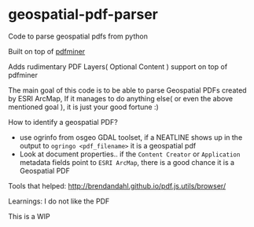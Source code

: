 # geospatial-pdf-parser

Code to parse geospatial pdfs from python

Built on top of [pdfminer](https://github.com/pdfminer/pdfminer.six)

Adds rudimentary PDF Layers( Optional Content ) support on top of pdfminer

The main goal of this code is to be able to parse Geospatial PDFs created by ESRI ArcMap,
If it manages to do anything else( or even the above mentioned goal ), it is just your good fortune :)


How to identify a geospatial PDF?
 * use ogrinfo from osgeo GDAL toolset, if a NEATLINE shows up in the output to `ogringo <pdf_filename>` it is a geospatial pdf
 * Look at document properties.. if the `Content Creator` or `Application` metadata fields point to `ESRI ArcMap`,
   there is a good chance it is a Geospatial PDF


Tools that helped:
http://brendandahl.github.io/pdf.js.utils/browser/

Learnings:
I do not like the PDF

This is a WIP
